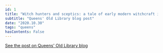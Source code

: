 ```yaml
---
id: 1
title: "Witch hunters and sceptics: a tale of early modern witchcraft in Queens&#39; Old Library"
subtitle: "Queens' Old Library blog post"
date: "2020.10.30"
tags: "queens"
hasContents: False
---
```


[See the post on Queens' Old Library blog](https://queenslib.wordpress.com/2020/10/30/witch-hunters-and-sceptics-a-tale-of-early-modern-witchcraft-in-queens-old-library/)